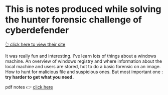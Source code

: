 # This is notes produced while solving the hunter forensic challenge of cyberdefender
[:point_up_2: click here to view their site](https://cyberdefenders.org/ "cyberdefender")

It was really fun and interesting. I've learn lots of things about a windows machine. An overview of windows registry and where information about the local machine and users are stored, hot to do a basic forensic on an image. How to hunt for malicious file and suspicious ones.
But most important one : **try harder to get what you need.**

pdf notes :point_right: [click here](../Image_Forensics.pdf)

